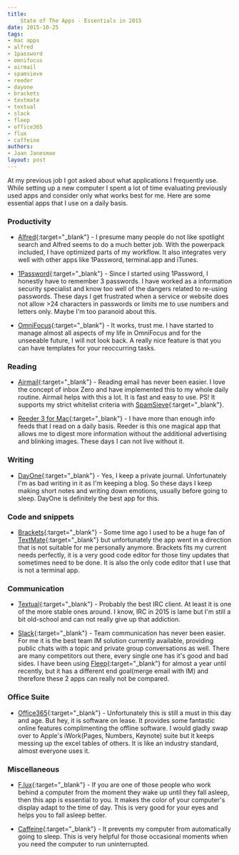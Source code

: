 ```yaml
---
title:
    State of The Apps - Essentials in 2015
date: 2015-10-25
tags:
- mac apps
- alfred
- 1password
- omnifocus
- airmail
- spamsieve
- reeder
- dayone
- brackets
- textmate
- textual
- slack
- fleep
- office365
- flux
- caffeine
authors:
- Jaan Janesmae
layout: post
---
```

At my previous job I got asked about what applications I frequently use. While setting up a new computer I spent a lot of time evaluating previously used apps and consider only what works best for me. Here are some essential apps that I use on a daily basis.

### Productivity

* [Alfred][alfred]{:target="_blank"} - I presume many people do not like spotlight search and Alfred seems to do a much better job. With the powerpack included, I have optimized parts of my workflow. It also integrates very well with other apps like 1Password, terminal.app and iTunes.

* [1Password][1password]{:target="_blank"} - Since I started using 1Password, I honestly have to remember 3 passwords. I have worked as a information security specialist and know too well of the dangers related to re-using passwords. These days I get frustrated when a service or website does not allow >24 characters in passwords or limits me to use numbers and letters only. Maybe I'm too paranoid about this.

* [OmniFocus][omnifocus]{:target="_blank"} - It works, trust me. I have started to manage almost all aspects of my life in OmniFocus and for the unseeable future, I will not look back. A really nice feature is that you can have templates for your reoccurring tasks.

### Reading

* [Airmail][airmail]{:target="_blank"} - Reading email has never been easier. I love the concept of inbox Zero and have implemented this to my whole daily routine. Airmail helps with this a lot. It is fast and easy to use. PS! It supports my strict whitelist criteria with [SpamSieve][spamsieve]{:target="_blank"}.

* [Reeder 3 for Mac][reeder]{:target="_blank"} - I have more than enough info feeds that I read on a daily basis. Reeder is this one magical app that allows me to digest more information without the additional advertising and blinking images. These days I can not live without it.

### Writing

* [DayOne][dayone]{:target="_blank"} - Yes, I keep a private journal. Unfortunately I'm as bad writing in it as I'm keeping a blog. So these days I keep making short notes and writing down emotions, usually before going to sleep. DayOne is definitely the best app for this.

### Code and snippets

* [Brackets][brackets]{:target="_blank"} - Some time ago I used to be a huge fan of [TextMate][textmate]{:target="_blank"} but unfortunately the app went in a direction that is not suitable for me personally anymore. Brackets fits my current needs perfectly, it is a very good code editor for those tiny updates that sometimes need to be done. It is also the only code editor that I use that is not a terminal app.

### Communication

* [Textual][textual]{:target="_blank"} - Probably the best IRC client. At least it is one of the more stable ones around. I know, IRC in 2015 is lame but I'm still a bit old-school and can not really give up that addiction.

* [Slack][slack]{:target="_blank"} - Team communication has never been easier. For me it is the best team IM solution currently available, providing public chats with a topic and private group conversations as well. There are many competitors out there, every single one has it's good and bad sides. I have been using [Fleep][fleep]{:target="_blank"} for almost a year until recently, but it has a different end goal(merge email with IM) and therefore these 2 apps can really not be compared.

### Office Suite

* [Office365][office]{:target="_blank"} - Unfortunately this is still a must in this day and age. But hey, it is software on lease. It provides some fantastic online features complimenting the offline software. I would gladly swap over to Apple's iWork(Pages, Numbers, Keynote) suite but it keeps messing up the excel tables of others. It is like an industry standard, almost everyone uses it.

### Miscellaneous

* [F.lux][flux]{:target="_blank"} - If you are one of those people who work behind a computer from the moment they wake up until they fall asleep, then this app is essential to you. It makes the color of your computer's display adapt to the time of day. This is very good for your eyes and helps you to fall asleep better.

* [Caffeine][caffeine]{:target="_blank"} - It prevents my computer from automatically going to sleep. This is very helpful for those occasional moments when you need the computer to run uninterrupted.

[alfred]:       http://www.alfredapp.com/
[1password]:    https://agilebits.com/onepassword/
[omnifocus]:    https://www.omnigroup.com/omnifocus/
[airmail]:      http://airmailapp.com/
[spamsieve]:    http://c-command.com/spamsieve/
[reeder]:       http://reederapp.com/mac/
[dayone]:       http://dayoneapp.com/
[brackets]:     http://brackets.io/
[textmate]:     http://macromates.com/
[textual]:      https://www.codeux.com/textual/
[slack]:        https://slack.com/
[fleep]:        https://fleep.io/
[office]:       https://office.live.com/
[flux]:         https://justgetflux.com
[caffeine]:     http://lightheadsw.com/caffeine/
